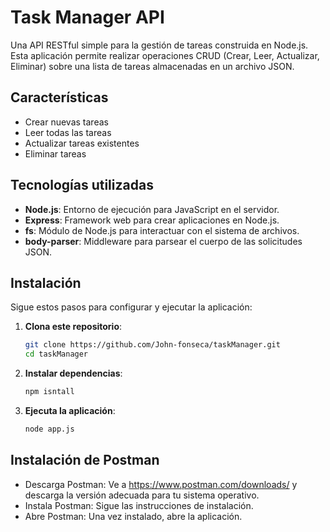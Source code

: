 # Task Manager API

Una API RESTful simple para la gestión de tareas construida en Node.js. Esta aplicación permite realizar operaciones CRUD (Crear, Leer, Actualizar, Eliminar) sobre una lista de tareas almacenadas en un archivo JSON.

## Características

- Crear nuevas tareas
- Leer todas las tareas
- Actualizar tareas existentes
- Eliminar tareas

## Tecnologías utilizadas

- **Node.js**: Entorno de ejecución para JavaScript en el servidor.
- **Express**: Framework web para crear aplicaciones en Node.js.
- **fs**: Módulo de Node.js para interactuar con el sistema de archivos.
- **body-parser**: Middleware para parsear el cuerpo de las solicitudes JSON.

## Instalación

Sigue estos pasos para configurar y ejecutar la aplicación:

1. **Clona este repositorio**:
    ```bash
    git clone https://github.com/John-fonseca/taskManager.git
    cd taskManager
2. **Instalar dependencias**:
   ```bash
   npm isntall
1. **Ejecuta la aplicación**:
   ```bash
   node app.js

## Instalación de Postman
- Descarga Postman: Ve a https://www.postman.com/downloads/ y descarga la versión adecuada para tu sistema operativo.
- Instala Postman: Sigue las instrucciones de instalación.
- Abre Postman: Una vez instalado, abre la aplicación.


